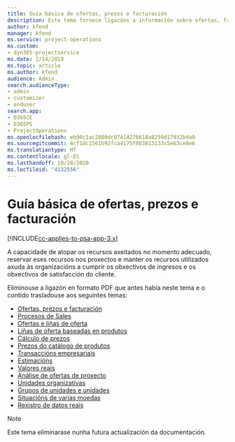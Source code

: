 ```yaml
---
title: Guía básica de ofertas, prezos e facturación
description: Este tema fornece ligazóns a información sobre ofertas, facturación e prezos básicos en Project Service Automation.
author: kfend
manager: kfend
ms.service: project-operations
ms.custom:
- dyn365-projectservice
ms.date: 2/14/2019
ms.topic: article
ms.author: kfend
audience: Admin
search.audienceType:
- admin
- customizer
- enduser
search.app:
- D365CE
- D365PS
- ProjectOperations
ms.openlocfilehash: eb90c1ac2880dc07414276618a8259d17932b4a0
ms.sourcegitcommit: 4cf1dc1561b92fca4175f0b3813133c5e63ce8e6
ms.translationtype: HT
ms.contentlocale: gl-ES
ms.lasthandoff: 10/28/2020
ms.locfileid: "4132556"
---
```

# <a name="basic-guide-to-quoting-pricing-and-billing"></a>Guía básica de ofertas, prezos e facturación

[!INCLUDE[cc-applies-to-psa-app-3.x](../../includes/cc-applies-to-psa-app-3x.md)]

A capacidade de atopar os recursos axeitados no momento adecuado, reservar eses recursos nos proxectos e manter os recursos utilizados axuda ás organizacións a cumprir os obxectivos de ingresos e os obxectivos de satisfacción do cliente. 

Eliminouse a ligazón en formato PDF que antes había neste tema e o contido trasladouse aos seguintes temas:

- [Ofertas, prezos e facturación](../quote-bill-price.md)
- [Procesos de Sales](../basic-sales-process.md)
- [Ofertas e liñas de oferta](../basic-quote-lines.md)
- [Liñas de oferta baseadas en produtos](../product-based-quote-lines.md)
- [Cálculo de prezos](../basic-pricing.md)
- [Prezos do catálogo de produtos](../product-catalog-pricing.md)
- [Transaccións empresariais](../basic-business-transactions.md)
- [Estimacións](../estimates.md)
- [Valores reais](../actuals.md)
- [Análise de ofertas de proxecto](../basic-analyzing-quotes.md)
- [Unidades organizativas](../advanced-organizational.md)
- [Grupos de unidades e unidades](../advanced-units.md)
- [Situacións de varias moedas](../advanced-currency.md)
- [Rexistro de datos reais](../advanced-actuals.md)

> [!NOTE]
> Este tema eliminarase nunha futura actualización da documentación. 
